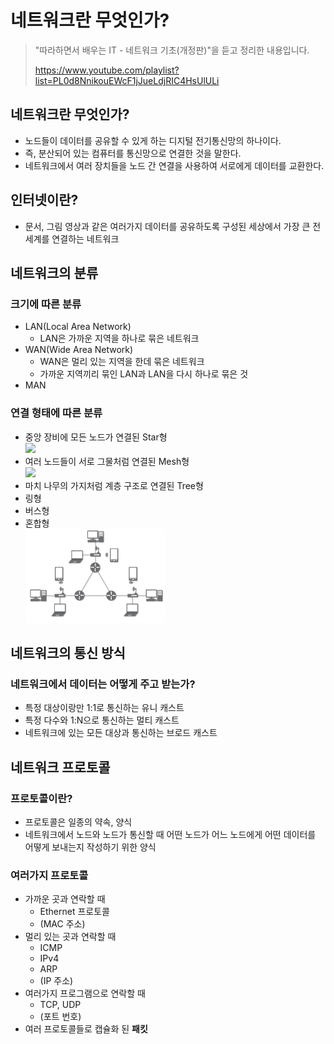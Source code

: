 # 네트워크란 무엇인가?

> "따라하면서 배우는 IT - 네트워크 기초(개정판)"을 듣고 정리한 내용입니다.
>
> https://www.youtube.com/playlist?list=PL0d8NnikouEWcF1jJueLdjRIC4HsUlULi

## 네트워크란 무엇인가?
- 노드들이 데이터를 공유할 수 있게 하는 디지털 전기통신망의 하나이다.
- 즉, 분산되어 있는 컴퓨터를 통신망으로 연결한 것을 말한다.
- 네트워크에서 여러 장치들을 노드 간 연결을 사용하여 서로에게 데이터를 교환한다.

## 인터넷이란?
- 문서, 그림 영상과 같은 여러가지 데이터를 공유하도록 구성된 세상에서 가장 큰 전세계를 연결하는 네트워크

## 네트워크의 분류
### 크기에 따른 분류
- LAN(Local Area Network)
    - LAN은 가까운 지역을 하나로 묶은 네트워크
- WAN(Wide Area Network)
    - WAN은 멀리 있는 지역을 한데 묶은 네트워크
    - 가까운 지역끼리 묶인 LAN과 LAN을 다시 하나로 묶은 것
- MAN

### 연결 형태에 따른 분류
- 중앙 장비에 모든 노드가 연결된 Star형
    <br><img src="./img/01_Star형.PNG" height="150px">
- 여러 노드들이 서로 그물처럼 연결된 Mesh형
    <br><img src="./img/01_Mesh형.PNG" height="150px">
- 마치 나무의 가지처럼 계층 구조로 연결된 Tree형
- 링형
- 버스형
- 혼합형
    <br><img src="./img/01_혼합형.PNG" height="150px">

## 네트워크의 통신 방식
### 네트워크에서 데이터는 어떻게 주고 받는가?
- 특정 대상이랑만 1:1로 통신하는 유니 캐스트
- 특정 다수와 1:N으로 통신하는 멀티 캐스트
- 네트워크에 있는 모든 대상과 통신하는 브로드 캐스트

## 네트워크 프로토콜
### 프로토콜이란?
- 프로토콜은 일종의 약속, 양식
- 네트워크에서 노드와 노드가 통신할 때 어떤 노드가 어느 노드에게 어떤 데이터를 어떻게 보내는지 작성하기 위한 양식

### 여러가지 프로토콜
- 가까운 곳과 연락할 때
    - Ethernet 프로토콜
    - (MAC 주소)
- 멀리 있는 곳과 연락할 때
    - ICMP
    - IPv4
    - ARP
    - (IP 주소)
- 여러가지 프로그램으로 연락할 때
    - TCP, UDP
    - (포트 번호)
- 여러 프로토콜들로 캡슐화 된 <b>패킷</b>